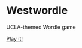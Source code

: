 # Westwordle
UCLA-themed Wordle game

<a href="https://westwordle.xyz/" target="_blank">Play it!</a>
